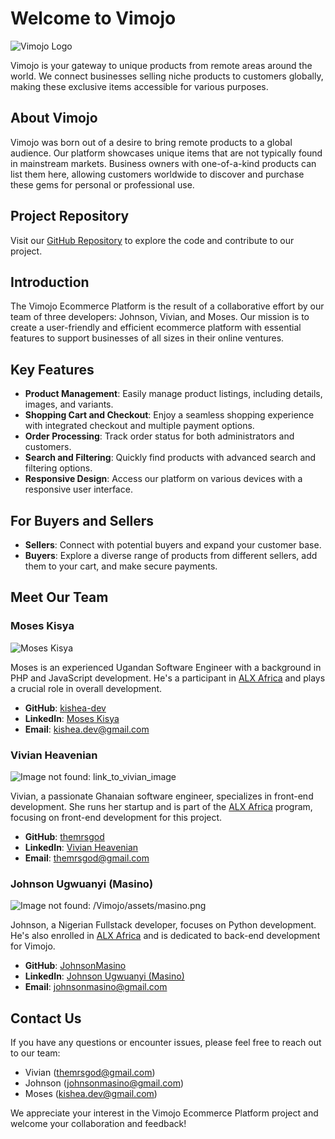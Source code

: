 # Welcome to Vimojo

![Vimojo Logo](/Vimojo/assets/logo.png)

Vimojo is your gateway to unique products from remote areas around the world. We connect businesses selling niche products to customers globally, making these exclusive items accessible for various purposes.

## About Vimojo

Vimojo was born out of a desire to bring remote products to a global audience. Our platform showcases unique items that are not typically found in mainstream markets. Business owners with one-of-a-kind products can list them here, allowing customers worldwide to discover and purchase these gems for personal or professional use.

## Project Repository

Visit our [GitHub Repository](https://github.com/themrsgod/Vimojo) to explore the code and contribute to our project.

## Introduction

The Vimojo Ecommerce Platform is the result of a collaborative effort by our team of three developers: Johnson, Vivian, and Moses. Our mission is to create a user-friendly and efficient ecommerce platform with essential features to support businesses of all sizes in their online ventures.

## Key Features

- **Product Management**: Easily manage product listings, including details, images, and variants.
- **Shopping Cart and Checkout**: Enjoy a seamless shopping experience with integrated checkout and multiple payment options.
- **Order Processing**: Track order status for both administrators and customers.
- **Search and Filtering**: Quickly find products with advanced search and filtering options.
- **Responsive Design**: Access our platform on various devices with a responsive user interface.

## For Buyers and Sellers

- **Sellers**: Connect with potential buyers and expand your customer base.
- **Buyers**: Explore a diverse range of products from different sellers, add them to your cart, and make secure payments.

## Meet Our Team

### Moses Kisya

![Moses Kisya](/Vimojo/assets/moses.jfif)

Moses is an experienced Ugandan Software Engineer with a background in PHP and JavaScript development. He's a participant in [ALX Africa](https://www.alxafrica.com/) and plays a crucial role in overall development.

- **GitHub**: [kishea-dev](https://github.com/kishea-dev)
- **LinkedIn**: [Moses Kisya](https://linkedin.com/in/moses-kisya)
- **Email**: kishea.dev@gmail.com

### Vivian Heavenian

![Image not found: link_to_vivian_image](/Vimojo/assets/vivian.jfif "Image not found: link_to_vivian_image")

Vivian, a passionate Ghanaian software engineer, specializes in front-end development. She runs her startup and is part of the [ALX Africa](https://www.alxafrica.com/) program, focusing on front-end development for this project.

- **GitHub**: [themrsgod](https://github.com/themrsgod)
- **LinkedIn**: [Vivian Heavenian](https://www.linkedin.com/in/mrsgod)
- **Email**: themrsgod@gmail.com

### Johnson Ugwuanyi (Masino)

![Image not found: /Vimojo/assets/masino.png](/Vimojo/assets/masino.jpeg "Image not found: /Vimojo/assets/masino.jpeg")

Johnson, a Nigerian Fullstack developer, focuses on Python development. He's also enrolled in [ALX Africa](https://www.alxafrica.com/) and is dedicated to back-end development for Vimojo.

- **GitHub**: [JohnsonMasino](https://github.com/JohnsonMasino)
- **LinkedIn**: [Johnson Ugwuanyi (Masino)](https://www.linkedin.com/in/masino100/)
- **Email**: johnsonmasino@gmail.com

## Contact Us

If you have any questions or encounter issues, please feel free to reach out to our team:

- Vivian (themrsgod@gmail.com)
- Johnson (johnsonmasino@gmail.com)
- Moses (kishea.dev@gmail.com)

We appreciate your interest in the Vimojo Ecommerce Platform project and welcome your collaboration and feedback!
